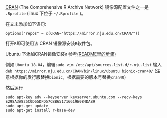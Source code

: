 [CRAN](https://cran.r-project.org/) (The Comprehensive R Archive Network) 镜像源配置文件之一是 `.Rprofile` (linux
下位于 `~/.Rprofile` )。

在文末添加如下语句:

```
options("repos" = c(CRAN="https://mirror.nju.edu.cn/CRAN/"))
```

打开`R`即可使用该 CRAN 镜像源安装`R`软件包。

Ubuntu 下添加CRAN镜像安装`R`
参考[(README里的步骤)](https://mirror.nju.edu.cn/CRAN/bin/linux/ubuntu/README.html)

例如 `Ubuntu 18.04`，编辑`sudo vim /etc/apt/sources.list.d/r-nju.list` 输入
`deb https://mirror.nju.edu.cn/CRAN/bin/linux/ubuntu bionic-cran40/`  (注意根据你的发行版替换`bionic`，根据需要的版本号替换`cran40`)

然后运行

```
sudo apt-key adv --keyserver keyserver.ubuntu.com --recv-keys E298A3A825C0D65DFD57CBB651716619E084DAB9
sudo apt-get update
sudo apt-get install r-base-dev
```
